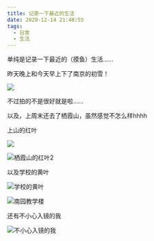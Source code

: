 ```yaml
---
title: 记录一下最近的生活
date: 2020-12-14 21:48:55
tags:
  - 日常
  - 生活
---
```


单纯是记录一下最近的（摸鱼）生活……

<!--more-->

昨天晚上和今天早上下了南京的初雪！

![](https://franktian-blog.oss-cn-beijing.aliyuncs.com/img/南京的初雪.jpg)

不过拍的不是很好就是啦……

以及，上周末还去了栖霞山，虽然感觉不怎么样hhhh

上山的红叶

![](https://franktian-blog.oss-cn-beijing.aliyuncs.com/img/栖霞山的红叶.jpg)

![栖霞山的红叶2](https://franktian-blog.oss-cn-beijing.aliyuncs.com/img/栖霞山的红叶2.jpg)

以及学校的黄叶

![学校的黄叶](https://franktian-blog.oss-cn-beijing.aliyuncs.com/img/学校的黄叶.jpg)

![南园教学楼](https://franktian-blog.oss-cn-beijing.aliyuncs.com/img/南园教学楼.jpg)

还有不小心入镜的我

![不小心入镜的我](https://franktian-blog.oss-cn-beijing.aliyuncs.com/img/不小心入镜的我.jpg)
